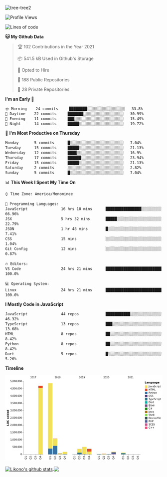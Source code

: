![tree-tree2](https://user-images.githubusercontent.com/15727947/99866266-688a6380-2b75-11eb-958b-273006b198d8.jpg)


<!--START_SECTION:waka-->
![Profile Views](http://img.shields.io/badge/Profile%20Views-0-blue)

![Lines of code](https://img.shields.io/badge/From%20Hello%20World%20I%27ve%20Written-12.5%20million%20lines%20of%20code-blue)

**🐱 My Github Data** 

> 🏆 102 Contributions in the Year 2021
 > 
> 📦 541.5 kB Used in Github's Storage 
 > 
> 💼 Opted to Hire
 > 
> 📜 188 Public Repositories 
 > 
> 🔑 28 Private Repositories  
 > 
**I'm an Early 🐤** 

```text
🌞 Morning    24 commits     ████████░░░░░░░░░░░░░░░░░   33.8% 
🌆 Daytime    22 commits     ███████░░░░░░░░░░░░░░░░░░   30.99% 
🌃 Evening    11 commits     ███░░░░░░░░░░░░░░░░░░░░░░   15.49% 
🌙 Night      14 commits     █████░░░░░░░░░░░░░░░░░░░░   19.72%

```
📅 **I'm Most Productive on Thursday** 

```text
Monday       5 commits      █░░░░░░░░░░░░░░░░░░░░░░░░   7.04% 
Tuesday      15 commits     █████░░░░░░░░░░░░░░░░░░░░   21.13% 
Wednesday    12 commits     ████░░░░░░░░░░░░░░░░░░░░░   16.9% 
Thursday     17 commits     ██████░░░░░░░░░░░░░░░░░░░   23.94% 
Friday       15 commits     █████░░░░░░░░░░░░░░░░░░░░   21.13% 
Saturday     2 commits      ░░░░░░░░░░░░░░░░░░░░░░░░░   2.82% 
Sunday       5 commits      █░░░░░░░░░░░░░░░░░░░░░░░░   7.04%

```


📊 **This Week I Spent My Time On** 

```text
⌚︎ Time Zone: America/Menominee

💬 Programming Languages: 
JavaScript               16 hrs 18 mins      ████████████████░░░░░░░░░   66.96% 
JSX                      5 hrs 32 mins       █████░░░░░░░░░░░░░░░░░░░░   22.79% 
JSON                     1 hr 48 mins        █░░░░░░░░░░░░░░░░░░░░░░░░   7.41% 
CSS                      15 mins             ░░░░░░░░░░░░░░░░░░░░░░░░░   1.04% 
Git Config               12 mins             ░░░░░░░░░░░░░░░░░░░░░░░░░   0.87%

🔥 Editors: 
VS Code                  24 hrs 21 mins      █████████████████████████   100.0%

💻 Operating System: 
Linux                    24 hrs 21 mins      █████████████████████████   100.0%

```

**I Mostly Code in JavaScript** 

```text
JavaScript               44 repos            ███████████░░░░░░░░░░░░░░   46.32% 
TypeScript               13 repos            ███░░░░░░░░░░░░░░░░░░░░░░   13.68% 
HTML                     8 repos             ██░░░░░░░░░░░░░░░░░░░░░░░   8.42% 
Python                   8 repos             ██░░░░░░░░░░░░░░░░░░░░░░░   8.42% 
Dart                     5 repos             █░░░░░░░░░░░░░░░░░░░░░░░░   5.26%

```


**Timeline**

![Chart not found](https://raw.githubusercontent.com/ianlikono/ianlikono/main/charts/bar_graph.png) 


<!--END_SECTION:waka-->


<a href="https://github.com/ianlikono">
  <img align="center" src="https://github-readme-stats.anuraghazra1.vercel.app/api?username=ianlikono&show_icons=true&include_all_commits=true&theme=material-palenight" alt="Likono's github stats" />
</a>
<a href="https://github.com/ianlikono">
  <img align="center" src="https://github-readme-stats.anuraghazra1.vercel.app/api/top-langs/?username=ianlikono&layout=compact&theme=material-palenight" />
</a>

